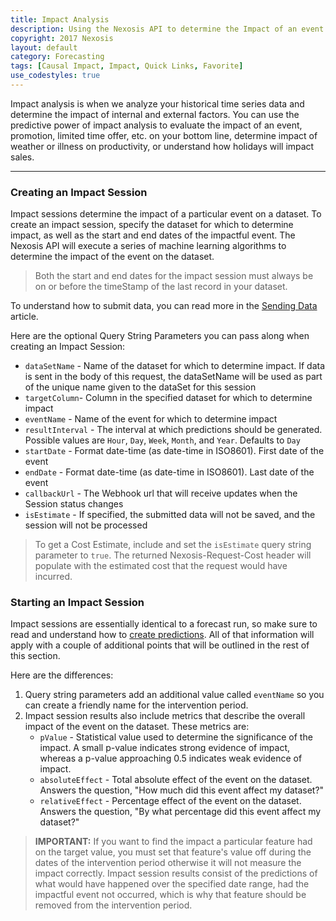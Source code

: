 ```yaml
---
title: Impact Analysis 
description: Using the Nexosis API to determine the Impact of an event on your data
copyright: 2017 Nexosis 
layout: default
category: Forecasting
tags: [Causal Impact, Impact, Quick Links, Favorite]
use_codestyles: true
---
```


Impact analysis is when we analyze your historical time series data and determine the impact of internal and external factors. You can use the predictive power of impact analysis to evaluate the impact of an event, promotion, limited time offer, etc. on your bottom line, determine impact of weather or illness on productivity, or understand how holidays will impact sales.

-----

### Creating an Impact Session

Impact sessions determine the impact of a particular event on a dataset. To create an impact session, specify the dataset for which to determine impact, as well as the start and end dates of the impactful event. The Nexosis API will execute a series of machine learning algorithms to determine the impact of the event on the dataset.

> Both the start and end dates for the impact session must always be on or before the timeStamp of the last record in your dataset.

To understand how to submit data, you can read more in the [Sending Data](/guides/sendingdata) article.

Here are the optional Query String Parameters you can pass along when creating an Impact Session:

* `dataSetName` - Name of the dataset for which to determine impact. If data is sent in the body of this request, the dataSetName will be used as part of the unique name given to the dataSet for this session
* `targetColumn`- Column in the specified dataset for which to determine impact
* `eventName` - Name of the event for which to determine impact
* `resultInterval` - The interval at which predictions should be generated. Possible values are `Hour`, `Day`, `Week`, `Month`, and `Year`. Defaults to `Day`
* `startDate` - Format date-time (as date-time in ISO8601). First date of the event
* `endDate` - Format date-time (as date-time in ISO8601). Last date of the event
* `callbackUrl` - The Webhook url that will receive updates when the Session status changes
* `isEstimate` - If specified, the submitted data will not be saved, and the session will not be processed

> To get a Cost Estimate, include and set the `isEstimate` query string parameter to `true`. The returned Nexosis-Request-Cost header will populate with the estimated cost that the request would have incurred.

### Starting an Impact Session

Impact sessions are essentially identical to a forecast run, so make sure to read and understand how to [create predictions](forecast). All of that information will apply with a couple of additional points that will be outlined in the rest of this section.

Here are the differences:

1. Query string parameters add an additional value called `eventName` so you can create a friendly name for the intervention period.
2. Impact session results also include metrics that describe the overall impact of the event on the dataset. These metrics are:
    * `pValue` - Statistical value used to determine the significance of the impact. A small p-value indicates strong evidence of impact, whereas a p-value approaching 0.5 indicates weak evidence of impact.
    * `absoluteEffect` - Total absolute effect of the event on the dataset. Answers the question, "How much did this event affect my dataset?"
    * `relativeEffect` - Percentage effect of the event on the dataset. Answers the question, "By what percentage did this event affect my dataset?"

><b>IMPORTANT:</b> If you want to find the impact a particular feature had on the target value, you must set that feature's value off during the dates of the intervention period otherwise it will not measure the impact correctly. Impact session results consist of the predictions of what would have happened over the specified date range, had the impactful event not occurred, which is why that feature should be removed from the intervention period.
